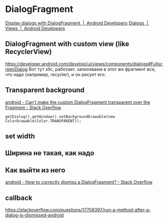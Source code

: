 # DialogFragment
[Display dialogs with DialogFragment  |  Android Developers](https://developer.android.com/guide/fragments/dialogs)
[Dialogs  |  Views  |  Android Developers](https://developer.android.com/develop/ui/views/components/dialogs)
## DialogFragment with custom view (like RecyclerView)
https://developer.android.com/develop/ui/views/components/dialogs#FullscreenDialog
Вот тут збс, работает. запихиваем в этот же фрагмент все, что надо (например, recycler), и он рисует его.
## Transparent background
[android - Can't make the custom DialogFragment transparent over the Fragment - Stack Overflow](https://stackoverflow.com/questions/8045556/cant-make-the-custom-dialogfragment-transparent-over-the-fragment)
```
getDialog().getWindow().setBackgroundDrawable(new ColorDrawable(Color.TRANSPARENT));
```
## set width

## Ширина не такая, как надо

## Как выйти из него
[android - How to correctly dismiss a DialogFragment? - Stack Overflow](https://stackoverflow.com/questions/11201022/how-to-correctly-dismiss-a-dialogfragment)
## callback
https://stackoverflow.com/questions/17708397/run-a-method-after-a-dialog-is-dismissed-android